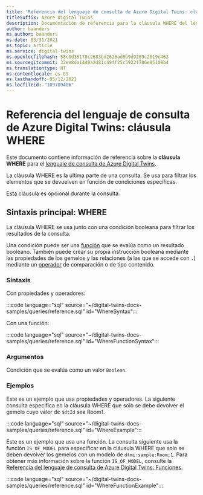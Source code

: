```yaml
---
title: 'Referencia del lenguaje de consulta de Azure Digital Twins: cláusulas WHERE'
titleSuffix: Azure Digital Twins
description: Documentación de referencia para la cláusula WHERE del lenguaje de consulta de Azure Digital Twins
author: baanders
ms.author: baanders
ms.date: 03/31/2021
ms.topic: article
ms.service: digital-twins
ms.openlocfilehash: 58c0d35178c2683bd2626ad0b9d9209c2819e463
ms.sourcegitcommit: 32ee8da1440a2d81c49ff25c5922f786e85109b4
ms.translationtype: HT
ms.contentlocale: es-ES
ms.lasthandoff: 05/12/2021
ms.locfileid: "109789486"
---
```

# <a name="azure-digital-twins-query-language-reference-where-clause"></a>Referencia del lenguaje de consulta de Azure Digital Twins: cláusula WHERE

Este documento contiene información de referencia sobre la **cláusula WHERE** para el [lenguaje de consulta de Azure Digital Twins](concepts-query-language.md).

La cláusula WHERE es la última parte de una consulta. Se usa para filtrar los elementos que se devuelven en función de condiciones específicas.

Esta cláusula es opcional durante la consulta.

## <a name="core-syntax-where"></a>Sintaxis principal: WHERE

La cláusula WHERE se usa junto con una condición booleana para filtrar los resultados de la consulta. 

Una condición puede ser una [función](reference-query-functions.md) que se evalúa como un resultado booleano. También puede crear su propia instrucción booleana mediante las propiedades de los gemelos y las relaciones (a las que se accede con `.`) mediante un [operador](reference-query-operators.md) de comparación o de tipo contenido.

### <a name="syntax"></a>Sintaxis

Con propiedades y operadores:

:::code language="sql" source="~/digital-twins-docs-samples/queries/reference.sql" id="WhereSyntax":::

Con una función:

:::code language="sql" source="~/digital-twins-docs-samples/queries/reference.sql" id="WhereFunctionSyntax":::

### <a name="arguments"></a>Argumentos

Condición que se evalúa como un valor `Boolean`.

### <a name="examples"></a>Ejemplos

Este es un ejemplo que usa propiedades y operadores. La siguiente consulta especifica en la cláusula WHERE que solo se debe devolver el gemelo cuyo valor de `$dtId` sea Room1.

:::code language="sql" source="~/digital-twins-docs-samples/queries/reference.sql" id="WhereExample":::

Este es un ejemplo que usa una función. La consulta siguiente usa la función `IS_OF_MODEL` para especificar en la cláusula WHERE que solo se deben devolver los gemelos con un modelo de `dtmi:sample:Room;1`. Para obtener más información sobre la función `IS_OF_MODEL`, consulte la [Referencia del lenguaje de consulta de Azure Digital Twins: Funciones](reference-query-functions.md#is_of_model).

:::code language="sql" source="~/digital-twins-docs-samples/queries/reference.sql" id="WhereFunctionExample":::